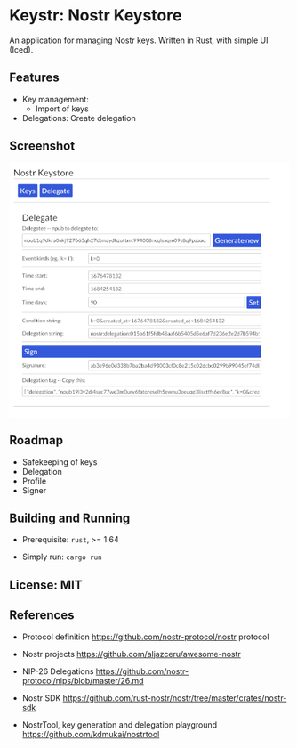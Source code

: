# **Keystr**: Nostr Keystore

An application for managing Nostr keys.
Written in Rust, with simple UI (Iced).

## Features

- Key management:
  - Import of keys
- Delegations: Create delegation

## Screenshot

<img src="media/screenshot-01-deleg.png" align="center" title="screenshot delegation">

## Roadmap

- Safekeeping of keys
- Delegation
- Profile
- Signer

## Building and Running

- Prerequisite: `rust`, >= 1.64

- Simply run:  `cargo run`

## License: MIT

## References

- Protocol definition  https://github.com/nostr-protocol/nostr  protocol

- Nostr projects  https://github.com/aljazceru/awesome-nostr

- NIP-26 Delegations  https://github.com/nostr-protocol/nips/blob/master/26.md

- Nostr SDK  https://github.com/rust-nostr/nostr/tree/master/crates/nostr-sdk

- NostrTool, key generation and delegation playground  https://github.com/kdmukai/nostrtool
